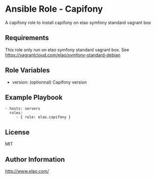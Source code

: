 Ansible Role - Capifony
=======================

A capifony role to install capifony on elao symfony standard vagrant box

Requirements
------------

This role only run on elao symfony standard vagrant box. See https://vagrantcloud.com/elao/symfony-standard-debian

Role Variables
--------------

* version: (optionnal) Capifony version

Example Playbook
----------------

    - hosts: servers
      roles:
         - { role: elao.capifony }

License
-------

MIT

Author Information
------------------

http://www.elao.com/
